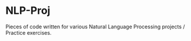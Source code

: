 # NLP-Proj
Pieces of code written for various Natural Language Processing projects / Practice exercises.